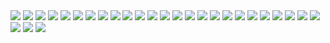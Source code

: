 
<img src="assets/Phoenix Swing Project/1.png">
<img src="assets/Phoenix Swing Project/10.png">
<img src="assets/Phoenix Swing Project/11.png">
<img src="assets/Phoenix Swing Project/12.png">
<img src="assets/Phoenix Swing Project/13.png">
<img src="assets/Phoenix Swing Project/14.png">
<img src="assets/Phoenix Swing Project/15.png">
<img src="assets/Phoenix Swing Project/16.png">
<img src="assets/Phoenix Swing Project/17.png">
<img src="assets/Phoenix Swing Project/18.png">
<img src="assets/Phoenix Swing Project/2.png">
<img src="assets/Phoenix Swing Project/3.png">
<img src="assets/Phoenix Swing Project/4.png">
<img src="assets/Phoenix Swing Project/5.png">
<img src="assets/Phoenix Swing Project/6.png">
<img src="assets/Phoenix Swing Project/7.png">
<img src="assets/Phoenix Swing Project/8.png">
<img src="assets/Phoenix Swing Project/9.png">
<img src="assets/Phoenix Swing Project/Flyer 1.png">
<img src="assets/Phoenix Swing Project/Flyer 2.png">
<img src="assets/Phoenix Swing Project/Gig Sheet Template.png">
<img src="assets/Phoenix Swing Project/How to do a  Cookie Exchange.png">
<img src="assets/Phoenix Swing Project/Social 1.png">
<img src="assets/Phoenix Swing Project/Social 2.png">
<img src="assets/Phoenix Swing Project/Social 3a.png">
<img src="assets/Phoenix Swing Project/Social 3b.png">
<img src="assets/Phoenix Swing Project/Social 3c.png">
<img src="assets/Phoenix Swing Project/readme.md">
